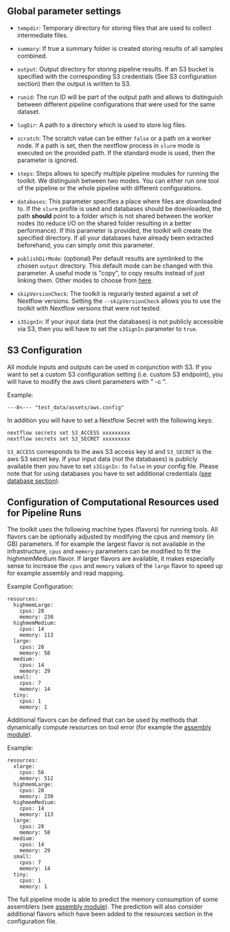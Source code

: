 ## Global parameter settings

 * `tempdir`: Temporary directory for storing files that are used to collect intermediate files.

 * `summary`: If true a summary folder is created storing results of all samples combined.

 * `output`: Output directory for storing pipeline results. If an S3 bucket is specified with the corresponding S3 credentials (See S3 configuration section) then
   the output is written to S3.

 * `runid`: The run ID will be part of the output path and allows to distinguish between different pipeline configurations that were used for the same dataset.

 * `logDir`: A path to a directory which is used to store log files.

 * `scratch`: The scratch value can be either `false` or a path on a worker node. If a path is set, then the nextflow process in `slurm` mode is executed on the provided path.
    If the standard mode is used, then the parameter is ignored.

 * `steps`: Steps allows to specify multiple pipeline modules for running the toolkit. We distinguish between two modes. You can either run one tool of
   the pipeline or the whole pipeline with different configurations.

 * `databases`: This parameter specifies a place where files are downloaded to. If the `slurm` profile is used and databases should be downloaded, the path **should** point to a folder 
    which is not shared between the worker nodes (to reduce I/O on the shared folder resulting in a better performance). If this parameter is provided, the toolkit will create the specified
    directory. If all your databases have already been extracted beforehand, you can simply omit this parameter.

 * `publishDirMode`: (optional) Per default results are symlinked to the chosen `output` directory. This default mode can be changed with this parameter.
    A useful mode is "copy", to copy results instead of just linking them. Other modes to choose from [here](https://www.nextflow.io/docs/latest/process.html#publishdir).  

 * `skipVersionCheck`: The toolkit is regurarly tested against a set of Nextflow versions. Setting the `--skipVersionCheck` allows you to use the toolkit with Nextflow versions
   that were not tested.

 * `s3SignIn`: If your input data (not the databases) is not publicly accessible via S3, then you will have to set the `s3SignIn` parameter to `true`.

## S3 Configuration

All module inputs and outputs can be used in conjunction with S3.
If you want to set a custom S3 configuration setting (i.e. custom S3 endpoint), you will have to modify the aws client parameters 
with " -c ".

Example:
```
---8<--- "test_data/assets/aws.config"

```

In addition you will have to set a Nextflow Secret with the following keys:

```
nextflow secrets set S3_ACCESS xxxxxxxxx
nextflow secrets set S3_SECRET xxxxxxxxx
```

`S3_ACCESS` corresponds to the aws S3 access key id and `S3_SECRET` is the aws S3 secret key.
If your input data (not the databases) is publicly available then you have to set `s3SignIn:` to `false` in your config file.
Please note that for using databases you have to set additional credentials ([see database section](database.md/#s3-download)). 

## Configuration of Computational Resources used for Pipeline Runs

The toolkit uses the following machine types (flavors) for running tools. All flavors can be optionally
adjusted by modifying the cpus and memory (in GB) parameters. If for example the largest flavor is not available
in the infrastructure, `cpus` and `memory` parameters can be modified to fit the highmemMedium flavor. If larger
flavors are available, it makes especially sense to increase the `cpus` and `memory` values of the `large`
flavor to speed up for example assembly and read mapping.

Example Configuration:

```
resources:
  highmemLarge:
    cpus: 28
    memory: 230
  highmemMedium:
    cpus: 14
    memory: 113
  large:
    cpus: 28
    memory: 58
  medium:
    cpus: 14
    memory: 29
  small:
    cpus: 7
    memory: 14
  tiny:
    cpus: 1
    memory: 1
```

Additional flavors can be defined that can be used by methods that dynamically compute resources on tool error (for example the [assembly module](modules/assembly.md)).

Example:

```
resources:
  xlarge:
    cpus: 56
    memory: 512
  highmemLarge:
    cpus: 28
    memory: 230
  highmemMedium:
    cpus: 14
    memory: 113
  large:
    cpus: 28
    memory: 58
  medium:
    cpus: 14
    memory: 29
  small:
    cpus: 7
    memory: 14
  tiny:
    cpus: 1
    memory: 1
```

The full pipeline mode is able to predict the memory consumption of some assemblers (see [assembly module](modules/assembly.md)). The prediction
will also consider additional flavors which have been added to the resources section in the configuration file.

